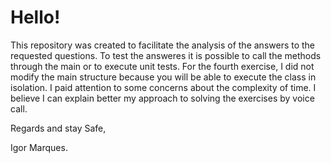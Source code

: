 # Hello!

This repository was created to facilitate the analysis of the answers to the requested questions.
To test the answeres it is possible to call the methods through the main or to execute unit tests.
For the fourth exercise, I did not modify the main structure because you will be able to execute the class in isolation.
I paid attention to some concerns about the complexity of time.
I believe I can explain better my approach to solving the exercises by voice call.

Regards and stay Safe,

Igor Marques.


